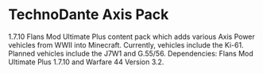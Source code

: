 # TechnoDante Axis Pack
1.7.10 Flans Mod Ultimate Plus content pack which adds various Axis Power vehicles from WWII into Minecraft. Currently, vehicles include the Ki-61. Planned vehicles include the J7W1 and G.55/56. Dependencies: Flans Mod Ultimate Plus 1.7.10 and Warfare 44 Version 3.2.
